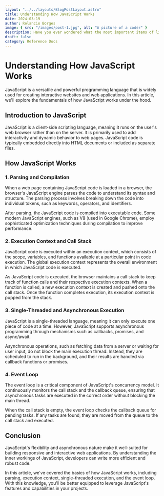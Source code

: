 ```yaml
---
layout: "../../layouts/BlogPostLayout.astro"
title: Understanding How JavaScript Works
date: 2024-03-19
author: Relancio Borges
image: { src: "/images/post-1.jpg", alt: "A picture of a coder" }
description: Have you ever wondered what the most important items of life are? Well, wonder no more!
draft: false
category: Reference Docs
---
```


# Understanding How JavaScript Works

JavaScript is a versatile and powerful programming language that is widely used for creating interactive websites and web applications. In this article, we'll explore the fundamentals of how JavaScript works under the hood.

## Introduction to JavaScript

JavaScript is a client-side scripting language, meaning it runs on the user's web browser rather than on the server. It is primarily used to add interactivity and dynamic behavior to web pages. JavaScript code is typically embedded directly into HTML documents or included as separate files.

## How JavaScript Works

### 1. Parsing and Compilation

When a web page containing JavaScript code is loaded in a browser, the browser's JavaScript engine parses the code to understand its syntax and structure. The parsing process involves breaking down the code into individual tokens, such as keywords, operators, and identifiers.

After parsing, the JavaScript code is compiled into executable code. Some modern JavaScript engines, such as V8 (used in Google Chrome), employ sophisticated optimization techniques during compilation to improve performance.

### 2. Execution Context and Call Stack

JavaScript code is executed within an execution context, which consists of the scope, variables, and functions available at a particular point in code execution. The global execution context represents the overall environment in which JavaScript code is executed.

As JavaScript code is executed, the browser maintains a call stack to keep track of function calls and their respective execution contexts. When a function is called, a new execution context is created and pushed onto the call stack. Once the function completes execution, its execution context is popped from the stack.

### 3. Single-Threaded and Asynchronous Execution

JavaScript is a single-threaded language, meaning it can only execute one piece of code at a time. However, JavaScript supports asynchronous programming through mechanisms such as callbacks, promises, and async/await.

Asynchronous operations, such as fetching data from a server or waiting for user input, do not block the main execution thread. Instead, they are scheduled to run in the background, and their results are handled via callback functions or promises.

### 4. Event Loop

The event loop is a critical component of JavaScript's concurrency model. It continuously monitors the call stack and the callback queue, ensuring that asynchronous tasks are executed in the correct order without blocking the main thread.

When the call stack is empty, the event loop checks the callback queue for pending tasks. If any tasks are found, they are moved from the queue to the call stack and executed.

## Conclusion

JavaScript's flexibility and asynchronous nature make it well-suited for building responsive and interactive web applications. By understanding the inner workings of JavaScript, developers can write more efficient and robust code.

In this article, we've covered the basics of how JavaScript works, including parsing, execution context, single-threaded execution, and the event loop. With this knowledge, you'll be better equipped to leverage JavaScript's features and capabilities in your projects.
